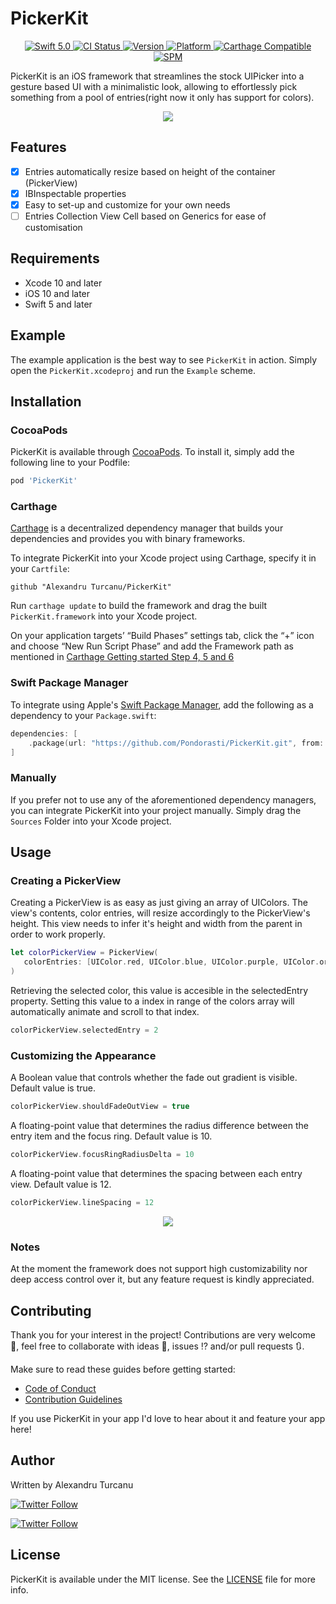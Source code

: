 # PickerKit

<p align="center">
   <a href="https://developer.apple.com/swift/">
      <img src="https://img.shields.io/badge/Swift-5.0-orange.svg?style=flat" alt="Swift 5.0">
   </a>
   <a href="https://travis-ci.com/Pondorasti/PickerKit">
      <img src="https://travis-ci.com/Pondorasti/PickerKit.svg?branch=master" alt="CI Status">
   </a>   
   <a href="http://cocoapods.org/pods/PickerKit">
      <img src="https://img.shields.io/cocoapods/v/PickerKit.svg?style=flat" alt="Version">
   </a>
   <a href="http://cocoapods.org/pods/PickerKit">
      <img src="https://img.shields.io/cocoapods/p/PickerKit.svg?style=flat" alt="Platform">
   </a>
   <a href="https://github.com/Carthage/Carthage">
      <img src="https://img.shields.io/badge/Carthage-compatible-4BC51D.svg?style=flat" alt="Carthage Compatible">
   </a>
   <a href="https://github.com/apple/swift-package-manager">
      <img src="https://img.shields.io/badge/Swift%20Package%20Manager-compatible-brightgreen.svg" alt="SPM">
   </a>
</p>

PickerKit is an iOS framework that streamlines the stock UIPicker into a gesture based UI with a minimalistic look, allowing to effortlessly pick something from a pool of entries(right now it only has support for colors).

<p align="center">
   <image src="https://github.com/Pondorasti/PickerKit/blob/master/Assets/PickerKit%20Preview%20GIF.gif">
</p>
   
## Features

- [x] Entries automatically resize based on height of the container (PickerView)
- [x] IBInspectable properties
- [x] Easy to set-up and customize for your own needs
- [ ] Entries Collection View Cell based on Generics for ease of customisation

## Requirements

- Xcode 10 and later
- iOS 10 and later
- Swift 5 and later

## Example

The example application is the best way to see `PickerKit` in action. Simply open the `PickerKit.xcodeproj` and run the `Example` scheme.

## Installation

### CocoaPods

PickerKit is available through [CocoaPods](http://cocoapods.org). To install
it, simply add the following line to your Podfile:

```bash
pod 'PickerKit'
```

### Carthage

[Carthage](https://github.com/Carthage/Carthage) is a decentralized dependency manager that builds your dependencies and provides you with binary frameworks.

To integrate PickerKit into your Xcode project using Carthage, specify it in your `Cartfile`:

```ogdl
github "Alexandru Turcanu/PickerKit"
```

Run `carthage update` to build the framework and drag the built `PickerKit.framework` into your Xcode project. 

On your application targets’ “Build Phases” settings tab, click the “+” icon and choose “New Run Script Phase” and add the Framework path as mentioned in [Carthage Getting started Step 4, 5 and 6](https://github.com/Carthage/Carthage/blob/master/README.md#if-youre-building-for-ios-tvos-or-watchos)

### Swift Package Manager

To integrate using Apple's [Swift Package Manager](https://swift.org/package-manager/), add the following as a dependency to your `Package.swift`:

```swift
dependencies: [
    .package(url: "https://github.com/Pondorasti/PickerKit.git", from: "1.0.0")
]
```

### Manually

If you prefer not to use any of the aforementioned dependency managers, you can integrate PickerKit into your project manually. Simply drag the `Sources` Folder into your Xcode project.

## Usage

### Creating a PickerView

Creating a PickerView is as easy as just giving an array of UIColors. The view's contents, color entries, will resize accordingly to the PickerView's height. This view needs to infer it's height and width from the parent in order to work properly.

~~~swift
let colorPickerView = PickerView(
   colorEntries: [UIColor.red, UIColor.blue, UIColor.purple, UIColor.orange, UIColor.green]
)
~~~

Retrieving the selected color, this value is accesible in the selectedEntry property. Setting this value to a index in range of the colors array will automatically animate and scroll to that index.

~~~swift
colorPickerView.selectedEntry = 2
~~~

### Customizing the Appearance

A Boolean value that controls whether the fade out gradient is visible. Default value is true.

~~~swift
colorPickerView.shouldFadeOutView = true
~~~

A floating-point value that determines the radius difference between the entry item and the focus ring. Default value is 10.
    
~~~swift
colorPickerView.focusRingRadiusDelta = 10
~~~

A floating-point value that determines the spacing between each entry view. Default value is 12.
    
~~~swift
colorPickerView.lineSpacing = 12
~~~

<p align="center">
   <image src="http://giphygifs.s3.amazonaws.com/media/2YegpyGZpGnKWwWzEE/giphy.gif">
</p>

### Notes

At the moment the framework does not support high customizability nor deep access control over it, but any feature request is kindly appreciated.

## Contributing
Thank you for your interest in the project! Contributions are very welcome 🙌, feel free to collaborate with ideas 💭, issues ⁉️ and/or pull requests 🔃.

Make sure to read these guides before getting started:

- [Code of Conduct](https://github.com/Pondorasti/PickerKit/wiki/Code-of-Conduct)
- [Contribution Guidelines](https://github.com/Pondorasti/PickerKit/wiki/Contribution-Guidelines)

If you use PickerKit in your app I'd love to hear about it and feature your app here!

## Author

Written by Alexandru Turcanu


[![Twitter Follow](https://img.shields.io/twitter/follow/pondorasti.svg?style=social)](https://twitter.com/pondorasti)

[![Twitter Follow](https://img.shields.io/github/followers/pondorasti.svg?style=social&label=Follow)](https://github.com/pondorasti)


## License

PickerKit is available under the MIT license. See the [LICENSE](https://github.com/Pondorasti/PickerKit/blob/master/LICENSE) file for more info.
